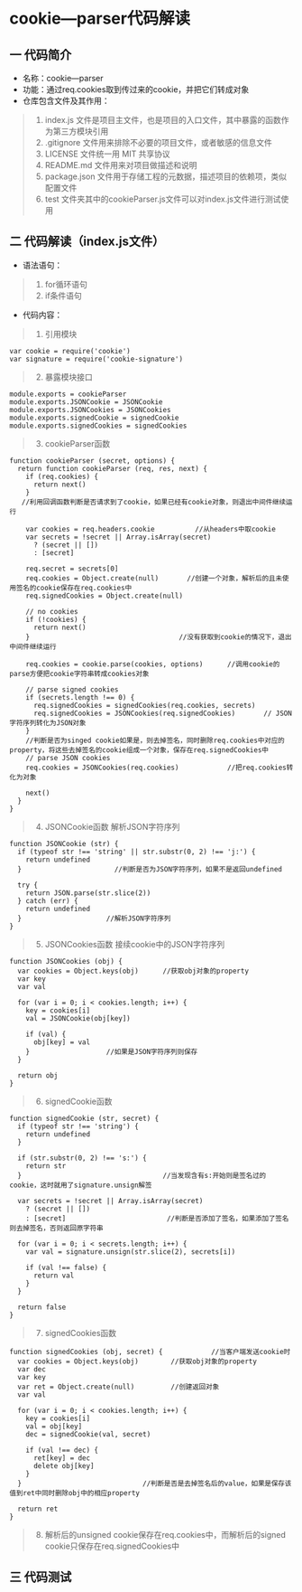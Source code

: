 # cookie—parser代码解读

## 一  代码简介

- 名称：cookie—parser
- 功能：通过req.cookies取到传过来的cookie，并把它们转成对象
- 仓库包含文件及其作用：
>1. index.js 文件是项目主文件，也是项目的入口文件，其中暴露的函数作为第三方模块引用
>2. .gitignore 文件用来排除不必要的项目文件，或者敏感的信息文件
>3. LICENSE 文件统一用 MIT 共享协议
>4. README.md 文件用来对项目做描述和说明
>5. package.json 文件用于存储工程的元数据，描述项目的依赖项，类似配置文件
>6. test 文件夹其中的cookieParser.js文件可以对index.js文件进行测试使用

## 二  代码解读（index.js文件）

- 语法语句：
>1. for循环语句
>2. if条件语句

- 代码内容：
>1. 引用模块
```
var cookie = require('cookie')
var signature = require('cookie-signature')
```
>2. 暴露模块接口
```
module.exports = cookieParser
module.exports.JSONCookie = JSONCookie
module.exports.JSONCookies = JSONCookies
module.exports.signedCookie = signedCookie
module.exports.signedCookies = signedCookies

```
>3. cookieParser函数
```
function cookieParser (secret, options) {
  return function cookieParser (req, res, next) {
    if (req.cookies) {
      return next()
    }                         
   //利用回调函数判断是否请求到了cookie，如果已经有cookie对象，则退出中间件继续运行

    var cookies = req.headers.cookie          //从headers中取cookie
    var secrets = !secret || Array.isArray(secret)
      ? (secret || [])
      : [secret]

    req.secret = secrets[0]
    req.cookies = Object.create(null)       //创建一个对象，解析后的且未使用签名的cookie保存在req.cookies中
    req.signedCookies = Object.create(null)          

    // no cookies
    if (!cookies) {
      return next()
    }                                     //没有获取到cookie的情况下，退出中间件继续运行

    req.cookies = cookie.parse(cookies, options)      //调用cookie的parse方便把cookie字符串转成cookies对象

    // parse signed cookies
    if (secrets.length !== 0) {
      req.signedCookies = signedCookies(req.cookies, secrets)
      req.signedCookies = JSONCookies(req.signedCookies)       // JSON字符序列转化为JSON对象
    }                                              
    //判断是否为singed cookie如果是，则去掉签名，同时删除req.cookies中对应的property，将这些去掉签名的cookie组成一个对象，保存在req.signedCookies中
    // parse JSON cookies
    req.cookies = JSONCookies(req.cookies)            //把req.cookies转化为对象

    next()
  }
}
```
>4. JSONCookie函数 解析JSON字符序列
```
function JSONCookie (str) {
  if (typeof str !== 'string' || str.substr(0, 2) !== 'j:') {
    return undefined
  }                       //判断是否为JSON字符序列，如果不是返回undefined

  try {
    return JSON.parse(str.slice(2))
  } catch (err) {
    return undefined
  }                     //解析JSON字符序列
}
```
>5. JSONCookies函数 接续cookie中的JSON字符序列
```
function JSONCookies (obj) {
  var cookies = Object.keys(obj)      //获取obj对象的property
  var key
  var val

  for (var i = 0; i < cookies.length; i++) {
    key = cookies[i]
    val = JSONCookie(obj[key])

    if (val) {
      obj[key] = val
    }                   //如果是JSON字符序列则保存
  }

  return obj
}
```
>6. signedCookie函数
```
function signedCookie (str, secret) {
  if (typeof str !== 'string') {
    return undefined
  }

  if (str.substr(0, 2) !== 's:') {
    return str
  }                                   //当发现含有s:开始则是签名过的cookie，这时就用了signature.unsign解签
                                    
  var secrets = !secret || Array.isArray(secret)
    ? (secret || [])
    : [secret]                         //判断是否添加了签名，如果添加了签名则去掉签名，否则返回原字符串

  for (var i = 0; i < secrets.length; i++) {
    var val = signature.unsign(str.slice(2), secrets[i])

    if (val !== false) {
      return val
    }
  }

  return false
}
```
>7. signedCookies函数
```
function signedCookies (obj, secret) {            //当客户端发送cookie时
  var cookies = Object.keys(obj)        //获取obj对象的property
  var dec
  var key
  var ret = Object.create(null)         //创建返回对象
  var val

  for (var i = 0; i < cookies.length; i++) {
    key = cookies[i]
    val = obj[key]
    dec = signedCookie(val, secret)

    if (val !== dec) {
      ret[key] = dec
      delete obj[key]
    }
  }                              //判断是否是去掉签名后的value，如果是保存该值到ret中同时删除obj中的相应property

  return ret
}
```
>8. 解析后的unsigned cookie保存在req.cookies中，而解析后的signed cookie只保存在req.signedCookies中

## 三  代码测试
